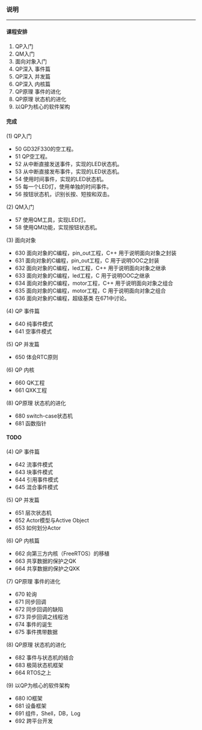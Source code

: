 ### 说明
-------
#### 课程安排
1. QP入门
2. QM入门
3. 面向对象入门
4. QP深入 事件篇
5. QP深入 并发篇
6. QP深入 内核篇
7. QP原理 事件的进化
8. QP原理 状态机的进化
9. 以QP为核心的软件架构

#### 完成
(1) QP入门
+ 50 GD32F330的空工程。
+ 51 QP空工程。
+ 52 从中断直接发送事件，实现的LED状态机。
+ 53 从中断直接发布事件，实现的LED状态机。
+ 54 使用时间事件，实现的LED状态机。
+ 55 每一个LED灯，使用单独的时间事件。
+ 56 按钮状态机，识别长按、短按和双击。

(2) QM入门
+ 57 使用QM工具，实现LED灯。
+ 58 使用QM功能，实现按钮状态机。

(3) 面向对象
+ 630 面向对象的C编程，pin_out工程，C++
    用于说明面向对象之封装
+ 631 面向对象的C编程，pin_out工程，C
    用于说明OOC之封装
+ 632 面向对象的C编程，led工程，C++
    用于说明面向对象之继承
+ 633 面向对象的C编程，led工程，C
    用于说明OOC之继承
+ 634 面向对象的C编程，motor工程，C++
    用于说明面向对象之组合
+ 635 面向对象的C编程，motor工程，C
    用于说明面向对象之组合
+ 636 面向对象的C编程，超级基类
    在671中讨论。

(4) QP 事件篇
+ 640 纯事件模式
+ 641 空事件模式

(5) QP 并发篇
+ 650 体会RTC原则

(6) QP 内核
+ 660 QK工程
+ 661 QXK工程

(8) QP原理 状态机的进化
+ 680 switch-case状态机
+ 681 函数指针

#### TODO
(4) QP 事件篇
+ 642 流事件模式
+ 643 块事件模式
+ 644 引用事件模式
+ 645 混合事件模式

(5) QP 并发篇
+ 651 层次状态机
+ 652 Actor模型与Active Object
+ 653 如何划分Actor

(6) QP 内核篇
+ 662 向第三方内核（FreeRTOS）的移植
+ 663 共享数据的保护之QK
+ 664 共享数据的保护之QXK

(7) QP原理 事件的进化
+ 670 轮询
+ 671 同步回调
+ 672 同步回调的缺陷
+ 673 异步回调之线程池
+ 674 事件的诞生
+ 675 事件携带数据

(8) QP原理 状态机的进化
+ 682 事件与状态机的结合
+ 683 极简状态机框架
+ 664 RTOS之上

(9) 以QP为核心的软件架构
+ 680 IO框架
+ 681 设备框架
+ 691 组件，Shell，DB，Log
+ 692 跨平台开发
